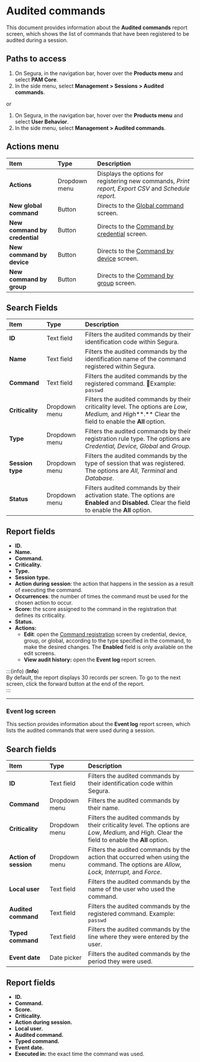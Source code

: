 # Audited commands

This document provides information about the **Audited commands** report screen, which shows the list of commands that have been registered to be audited during a session.

## Paths to access

1. On Segura, in the navigation bar, hover over the **Products menu** and select **PAM Core**.  
2. In the side menu, select **Management > Sessions > Audited commands**.

or

1. On Segura, in the navigation bar, hover over the **Products menu** and select **User Behavior**.  
2. In the side menu, select **Management > Audited commands**.

## Actions menu

| **Item**  | **Type** | **Description** |
| :---- | :---- | :---- |
| **Actions** | Dropdown menu | Displays the options for registering new commands,  *Print report, Export CSV* and *Schedule report.* |
| **New global command** | Button | Directs to the [Global command](/v4/docs/pam-session-new-command) screen. |
| **New command by credential** | Button | Directs to the [Command by credential](/v4/docs/pam-session-new-command) screen. |
| **New command by device** | Button | Directs to the [Command by device](/v4/docs/pam-session-new-command) screen. |
| **New command by group** | Button | Directs to the [Command by group](/v4/docs/pam-session-new-command) screen. |

## Search Fields

| **Item** | **Type** | **Description** |
| :---- | :---- | :---- |
| **ID** | Text field | Filters the audited commands by their identification code within Segura. |
| **Name** | Text field | Filters the audited commands by the identification name of the command registered within Segura. |
| **Command** | Text field | Filters the audited commands by the registered command. Example: `passwd` |
| **Criticality** | Dropdown menu | Filters the audited commands by their criticality level. The options are *Low*, *Medium,* and *High***.** Clear the field to enable the **All** option. |
| **Type** | Dropdown menu | Filters the audited commands by their registration rule type. The options are *Credential, Device, Global* and *Group*. |
| **Session type** | Dropdown menu | Filters the audited commands by the type of session that was registered. The options are *All*, *Terminal* and *Database*. |
| **Status** | Dropdown menu | Filters audited commands by their activation state. The options are **Enabled** and **Disabled.** Clear the field to enable the **All** option. |

## Report fields

* **ID.**  
* **Name.**  
* **Command.**  
* **Criticality.**  
* **Type.**  
* **Session type.**  
* **Action during session**: the action that happens in the session as a result of executing the command.  
* **Occurrences**: the number of times the command must be used for the chosen action to occur.  
* **Score:** the score assigned to the command in the registration that defines its criticality.  
* **Status.**  
* **Actions:**  
  * **Edit**: open the [Command registration](/v4/docs/pam-session-new-command) screen by credential, device, group, or global, according to the type specified in the command, to make the desired changes. The **Enabled** field is only available on the edit screens.  
  * **View audit history:** open the **Event log** report screen.

:::(info) (**Info**)  
By default, the report displays 30 records per screen. To go to the next screen, click the forward button at the end of the report.  
:::

---
### Event log screen  
This section provides information about the **Event log** report screen, which lists the audited commands that were used during a session.

## Search fields
| **Item** | **Type** | **Description** |
| :---- | :---- | :---- |
| **ID** | Text field | Filters the audited commands by their identification code within Segura. |
| **Command** | Dropdown menu | Filters the audited commands by their name. |
| **Criticality** | Dropdown menu | Filters the audited commands by their criticality level. The options are *Low*, *Medium,* and *High*. Clear the field to enable the **All** option. |
| **Action of session** | Dropdown menu | Filters the audited commands by the action that occurred when using the command. The options are *Allow, Lock, Interrupt,* and *Force*. |
| **Local user** | Text field | Filters the audited commands by the name of the user who used the command. |
| **Audited command** | Text field | Filters the audited commands by the registered command.  Example: `passwd` |
| **Typed command** | Text field | Filters the audited commands by the line where they were entered by the user. |
| **Event date** | Date picker | Filters the audited commands by the period they were used. |

## Report fields

* **ID.**  
* **Command.**  
* **Score.**  
* **Criticality.**  
* **Action during session.**  
* **Local user.**  
* **Audited command.**  
* **Typed command.**  
* **Event date.**  
* **Executed in:** the exact time the command was used.
